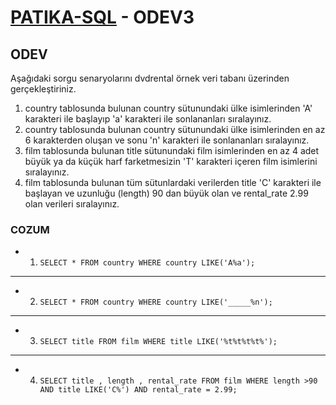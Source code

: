 # [PATIKA-SQL](https://www.patika.dev) - ODEV3

## ODEV

Aşağıdaki sorgu senaryolarını dvdrental örnek veri tabanı üzerinden gerçekleştiriniz.

1. country tablosunda bulunan country sütunundaki ülke isimlerinden 'A' karakteri ile başlayıp 'a' karakteri ile sonlananları sıralayınız.
2. country tablosunda bulunan country sütunundaki ülke isimlerinden en az 6 karakterden oluşan ve sonu 'n' karakteri ile sonlananları sıralayınız.
3. film tablosunda bulunan title sütunundaki film isimlerinden en az 4 adet büyük ya da küçük harf farketmesizin 'T' karakteri içeren film isimlerini sıralayınız.
4. film tablosunda bulunan tüm sütunlardaki verilerden title 'C' karakteri ile başlayan ve uzunluğu (length) 90 dan büyük olan ve rental_rate 2.99 olan verileri sıralayınız.

### COZUM

- 1.  `SELECT * FROM country WHERE country LIKE('A%a');`

---

- 2.  `SELECT * FROM country WHERE country LIKE('_____%n');`

---

- 3.  `SELECT title FROM film WHERE title LIKE('%t%t%t%t%');`

---

- 4.  `SELECT title , length , rental_rate FROM film WHERE length >90 AND title LIKE('C%') AND rental_rate = 2.99;`
